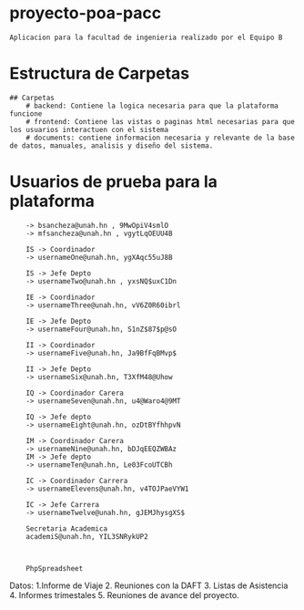 # proyecto-poa-pacc
    Aplicacion para la facultad de ingenieria realizado por el Equipo B 

# Estructura de Carpetas
    ## Carpetas
        # backend: Contiene la logica necesaria para que la plataforma funcione
        # frontend: Contiene las vistas o paginas html necesarias para que los usuarios interactuen con el sistema
        # documents: contiene informacion necesaria y relevante de la base de datos, manuales, analisis y diseño del sistema.




# Usuarios de prueba para la plataforma
        -> bsancheza@unah.hn , 9MwOpiV4smlO
        -> mfsancheza@unah.hn , vgytLqOEUU4B

        IS -> Coordinador
        -> usernameOne@unah.hn, ygXAqc55uJ8B

        IS -> Jefe Depto
        -> usernameTwo@unah.hn , yxsNQ$uxC1Dn 

        IE -> Coordinador
        -> usernameThree@unah.hn, vV6Z0R60ibrl

        IE -> Jefe Depto
        -> usernameFour@unah.hn, S1nZ$87$p@sO

        II -> Coordinador   
        -> usernameFive@unah.hn, Ja9BfFqBMvp$

        II -> Jefe Depto
        -> usernameSix@unah.hn, T3XfM48@Uhow

        IQ -> Coordinador Carera
        -> usernameSeven@unah.hn, u4@Waro4@9MT

        IQ -> Jefe depto
        -> usernameEight@unah.hn, ozDtBYfhhpvN 

        IM -> Coordinador Carera
        -> usernameNine@unah.hn, bDJqEEQZWBAz
        IM -> Jefe depto
        -> usernameTen@unah.hn, Le03FcoUTCBh

        IC -> Coordinador Carrera
        -> usernameElevens@unah.hn, v4TOJPaeVYW1

        IC -> Jefe Carrera
        -> usernameTwelve@unah.hn, gJEMJhysgXS$

        Secretaria Academica
        academiS@unah.hn, YIL3SNRykUP2



        PhpSpreadsheet

Datos: 1.Informe de Viaje 2. Reuniones con la DAFT 3. Listas de Asistencia
 4. Informes trimestales 5. Reuniones de avance del proyecto.
 
